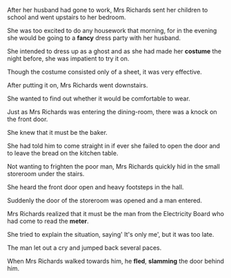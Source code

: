 After her husband had gone to work, Mrs Richards sent her children to school and went upstairs to her bedroom. 

She was too excited to do any housework that morning, for in the evening she would be going to a **fancy** dress party with her husband. 

She intended to dress up as a ghost and as she had made her **costume** the night before, she was impatient to try it on. 

Though the costume consisted only of a sheet, it was very effective. 

After putting it on, Mrs Richards went downstairs. 

She wanted to find out whether it would be comfortable to wear.





Just as Mrs Richards was entering the dining-room, there was a knock on the front door. 

She knew that it must be the baker. 

She had told him to come straight in if ever she failed to open the door and to leave the bread on the kitchen table. 

Not wanting to frighten the poor man, Mrs Richards quickly hid in the small storeroom under the stairs. 

She heard the front door open and heavy footsteps in the hall. 

Suddenly the door of the storeroom was opened and a man entered. 

Mrs Richards realized that it must be the man from the Electricity Board who had come to read the **meter**. 

She tried to explain the situation, saying' It's only me', but it was too late. 

The man let out a cry and jumped back several paces. 

When Mrs Richards walked towards him, he **fled**, **slamming** the door behind him.